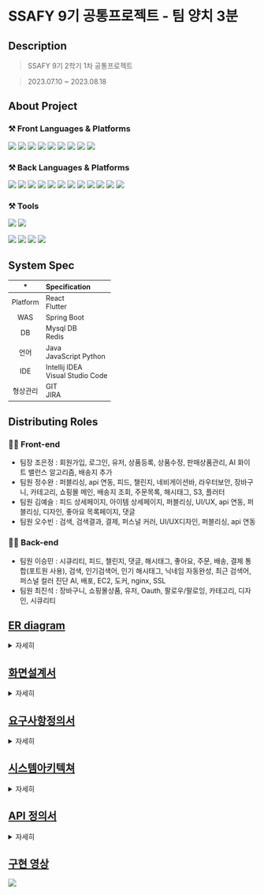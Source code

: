 # SSAFY 9기 공통프로젝트 - 팀 양치 3분

## Description

> SSAFY 9기 2학기 1차 공통프로젝트

> 2023.07.10 ~ 2023.08.18

## About Project

### ⚒ Front Languages & Platforms

<img src="https://img.shields.io/badge/HTML5-E34F26?&style=for-the-badge&logo=HTML5&logoColor=white"/></a>
<img src="https://img.shields.io/badge/CSS-1572b6?&style=for-the-badge&logo=css3&logoColor=white"/></a>
<img src="https://img.shields.io/badge/JavaScript-F7DF1E?&style=for-the-badge&logo=JavaScript&logoColor=white"/></a>
<img src="https://img.shields.io/badge/React-61DAFB?style=for-the-badge&logo=React&logoColor=white"></a>
<img src="https://img.shields.io/badge/Axios-5A29E4?style=for-the-badge&logo=Axios&logoColor=white"> </a>
<img src="https://img.shields.io/badge/Recoil-61DAFB?style=for-the-badge&logo=Recoil&logoColor=white">
<img src="https://img.shields.io/badge/Android Studio-3DDC84?style=for-the-badge&logo=Android Studio&logoColor=white"/>
<img src="https://img.shields.io/badge/Flutter-02569B?style=for-the-badge&logo=flutter&logoColor=white"/>
<img src="https://img.shields.io/badge/NPM-%23CB3837.svg?style=for-the-badge&logo=npm&logoColor=white"/>

### ⚒ Back Languages & Platforms

<img src="https://img.shields.io/badge/Java-E34F26?&style=for-the-badge&logo=Java&logoColor=white"/></a>
<img src="https://img.shields.io/badge/JPA-1572b6?&style=for-the-badge&logo=JPA&logoColor=white"/></a>
<img src="https://img.shields.io/badge/Spring Boot-6DB33F?&style=for-the-badge&logo=Spring Boot&logoColor=white"/></a>
<img src="https://img.shields.io/badge/Spring Security-6DB33F?style=for-the-badge&logo=Spring Security&logoColor=white"></a>
<img src="https://img.shields.io/badge/JSON Web Tokens-61DAFB?style=for-the-badge&logo=JSON Web Tokens&logoColor=white">
<img src="https://img.shields.io/badge/MYSQL-1572b6?style=for-the-badge&logo=MYSQL&logoColor=white">
<img src="https://img.shields.io/badge/REDIS-DC382D?style=for-the-badge&logo=REDIS&logoColor=white">
<img src="https://img.shields.io/badge/scikit--learn-%23F7931E.svg?style=for-the-badge&logo=scikit-learn&logoColor=white"/>
<img src="https://img.shields.io/badge/Dlib-008000?logo=dlib&logoColor=fff&style=for-the-badge"/>
<img src="https://img.shields.io/badge/OpenCV-5C3EE8?logo=opencv&logoColor=fff&style=for-the-badge"/>
<img src="https://img.shields.io/badge/Django-092E20?logo=django&logoColor=fff&style=for-the-badge"/>
<img src="https://img.shields.io/badge/NGINX-009639?logo=nginx&logoColor=fff&style=for-the-badge"/>

### ⚒ Tools

<img src="https://img.shields.io/badge/Visual%20Studio%20Code-007ACC?&style=for-the-badge&logo=Visual%20Studio%20Code&logoColor=white"/> </a>
<img src="https://img.shields.io/badge/IntelliJ IDEA-000000?&style=for-the-badge&logo=IntelliJ IDEA&logoColor=white"/> </a>

<img src="https://img.shields.io/badge/Git-F05032?&style=for-the-badge&logo=Git&logoColor=white"/> </a>
<img src="https://img.shields.io/badge/Docker-2496ED?&style=for-the-badge&logo=Docker&logoColor=white"/> </a>
<img src="https://img.shields.io/badge/Amazon S3-569A31?&style=for-the-badge&logo=Amazon S3&logoColor=white"/> </a>
<img src="https://img.shields.io/badge/Amazon EC2-FF9900?&style=for-the-badge&logo=Amazon EC2&logoColor=white"/> </a>

## System Spec

|    \*    | Specification                         |
| :------: | :------------------------------------ |
| Platform | React </br> Flutter                   |
|   WAS    | Spring Boot                           |
|    DB    | Mysql DB </br> Redis </br>            |
|   언어   | Java </br>JavaScript Python           |
|   IDE    | Intellij IDEA </br>Visual Studio Code |
| 형상관리 | GIT </br> JIRA                        |

## Distributing Roles

### 👨‍💻 Front-end

- 팀장 조은정 : 회원가입, 로그인, 유저, 상품등록, 상품수정, 판매상품관리, AI 화이트 밸런스 알고리즘, 배송지 추가
- 팀원 정수완 : 퍼블리싱, api 연동, 피드, 챌린지, 네비게이션바, 라우터보안, 장바구니, 카테고리, 쇼핑몰 메인, 배송지 조회, 주문목록, 해시태그, S3, 플러터
- 팀원 김예슬 : 피드 상세페이지, 아이템 상세페이지, 퍼블리싱, UI/UX, api 연동, 퍼블리싱, 디자인, 좋아요 목록페이지, 댓글
- 팀원 오수빈 : 검색, 검색결과, 결제, 퍼스널 커러, UI/UX디자인, 퍼블리싱, api 연동

### 👨‍💻 Back-end

- 팀원 이승민 : 시큐리티, 피드, 챌린지, 댓글, 해시태그, 좋아요, 주문, 배송, 결제 통합(포트원 사용), 검색, 인기검색어, 인기 해시태그, 닉네임 자동완성, 최근 검색어, 퍼스널 컬러 진단 AI, 배포, EC2, 도커, nginx, SSL
- 팀원 최진석 : 장바구니, 쇼핑몰상품, 유저, Oauth, 팔로우/팔로잉, 카테고리, 디자인, 시큐리티

## [ER diagram](https://www.erdcloud.com/d/zsk7hbEpKZb8gpFH3)

<details align="left">
  <summary>
    자세히
  </summary>
<img width="1293" alt="ERD" src="./readme/erd.png">

</details>

## [화면설계서](https://www.figma.com/file/JLUGZTIvPge3svmuXKVlbE/Untitled?type=design&node-id=0-1&mode=design&t=BUj46U8GYNMrveeI-0)

<details align="left">
  <summary>
    자세히
  </summary>
<img src="./readme/화면설계서.png">

</details>

## [요구사항정의서](https://readme.google.com/spreadsheets/d/1hAx5qhCoRiv-z2_f1oFVj8MbqUzzIZCvdEnwHWEj_UQ/edit#gid=1145252849)

<details align="left">
  <summary>
    자세히
  </summary>

<img src="./readme/요구사항명세/요구사항명세1.png">
<img src="./readme/요구사항명세/요구사항명세2.png">
<img src="./readme/요구사항명세/요구사항명세3.png">
<img src="./readme/요구사항명세/요구사항명세4.png">

</details>

## [시스템아키텍쳐](https://app.cloudcraft.co/blueprint/ea72a24d-6513-442b-ba5e-7aee7736f3d3)

<details align="left">
  <summary>
    자세히
  </summary>
  <img src="./readme/system_architecture.png">
</details>

## [API 정의서](https://www.notion.so/API-c5f7220e363848309c1d41426c298fbb#8f6ca5c482f84f07b0d98d9e8a660182)

<details align="left">
  <summary>
    자세히
  </summary>

<img src="./readme/api 명세서/cart.png">
<img src="./readme/api 명세서/category.png">
<img src="./readme/api 명세서/challenge1.png">
<img src="./readme/api 명세서/challenge2.png">
<img src="./readme/api 명세서/challenge3.png">
<img src="./readme/api 명세서/challenge4.png">
<img src="./readme/api 명세서/challenge5.png">
<img src="./readme/api 명세서/color.png">
<img src="./readme/api 명세서/comment.png">
<img src="./readme/api 명세서/delivery1.png">
<img src="./readme/api 명세서/delivery2.png">
<img src="./readme/api 명세서/feed1.png">
<img src="./readme/api 명세서/feed2.png">
<img src="./readme/api 명세서/feed3.png">
<img src="./readme/api 명세서/feed4.png">
<img src="./readme/api 명세서/feed5.png">
<img src="./readme/api 명세서/feedLike.png">
<img src="./readme/api 명세서/item1.png">
<img src="./readme/api 명세서/item2.png">
<img src="./readme/api 명세서/item3.png">
<img src="./readme/api 명세서/item4.png">
<img src="./readme/api 명세서/main1.png">
<img src="./readme/api 명세서/main2.png">
<img src="./readme/api 명세서/member1.png">
<img src="./readme/api 명세서/member2.png">
<img src="./readme/api 명세서/member3.png">
<img src="./readme/api 명세서/member4.png">
<img src="./readme/api 명세서/member5.png">
<img src="./readme/api 명세서/order1.png">
<img src="./readme/api 명세서/order2.png">
<img src="./readme/api 명세서/order3.png">
<img src="./readme/api 명세서/order4.png">
<img src="./readme/api 명세서/search1.png">
<img src="./readme/api 명세서/search2.png">
<img src="./readme/api 명세서/search3.png">
<img src="./readme/api 명세서/sell.png">
</details>

## [구현 영상]()

<img src="./readme/mon_palette.gif">
